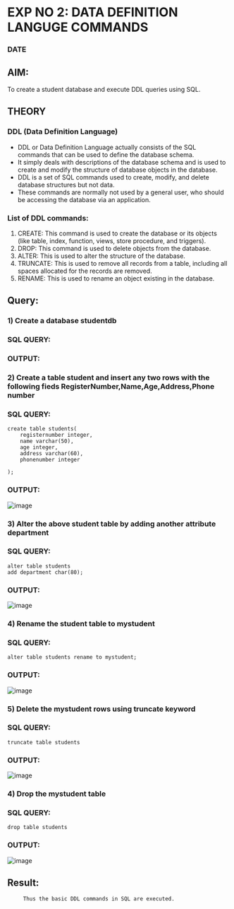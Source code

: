 # EXP NO 2: DATA DEFINITION LANGUGE COMMANDS 
### DATE
## AIM:
To create a student database and execute DDL queries using SQL.


## THEORY
### DDL (Data Definition Language)

* DDL or Data Definition Language actually consists of the SQL commands that can be used to define the database schema.
* It simply deals with descriptions of the database schema and is used to create and modify the structure of database objects in the database.
* DDL is a set of SQL commands used to create, modify, and delete database structures but not data.
* These commands are normally not used by a general user, who should be accessing the database via an application.

 
### List of DDL commands: 
1. CREATE: This command is used to create the database or its objects (like table, index, function, views, store procedure, and triggers).
2. DROP: This command is used to delete objects from the database.
3. ALTER: This is used to alter the structure of the database.
4. TRUNCATE: This is used to remove all records from a table, including all spaces allocated for the records are removed.
5. RENAME: This is used to rename an object existing in the database.

## Query:
### 1) Create a database studentdb

### SQL QUERY:

### OUTPUT:

### 2) Create a table student  and insert any two rows with the following fieds RegisterNumber,Name,Age,Address,Phone number

### SQL QUERY: 
```
create table students(
    registernumber integer,
    name varchar(50),
    age integer,
    address varchar(60),
    phonenumber integer
    
);
```
### OUTPUT:

![image](https://github.com/PRAISEYSOLOMON/DBMS/assets/119394259/5c333d62-8baf-4b25-97f5-e5c62c37f988)


### 3) Alter the above student table by adding another attribute department

### SQL QUERY: 
```
alter table students
add department char(80);
```
### OUTPUT:

![image](https://github.com/PRAISEYSOLOMON/DBMS/assets/119394259/6759c732-9298-4b65-8353-b8b6c53f1cbf)

### 4) Rename the student table to mystudent

### SQL QUERY: 
```
alter table students rename to mystudent;
```
### OUTPUT:

![image](https://github.com/PRAISEYSOLOMON/DBMS/assets/119394259/c078909e-a5e7-4b0a-ba78-720afa92a55a)


### 5) Delete the mystudent rows using truncate keyword

### SQL QUERY: 
```
truncate table students
```
### OUTPUT:

![image](https://github.com/PRAISEYSOLOMON/DBMS/assets/119394259/be0ed95c-7721-4aa5-87bf-de30a7503d86)

### 4) Drop the mystudent table
 
### SQL QUERY:

```
drop table students

```

### OUTPUT:

![image](https://github.com/PRAISEYSOLOMON/DBMS/assets/119394259/7d986525-8baf-4f4f-9c5a-1e22a34db18c)









## Result:
         Thus the basic DDL commands in SQL are executed. 


